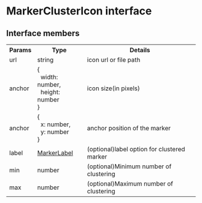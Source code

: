 # MarkerClusterIcon interface


## Interface members

<table>
<tr>
  <th>Params</th>
  <th>Type</th>
  <th>Details</th>
</tr>
<tr>
  <td>url</td>
  <td>string</td>
  <td>icon url or file path</td>
</tr>
<tr>
  <td>anchor</td>
  <td>{<br>
&nbsp;&nbsp;width: number,<br>
&nbsp;&nbsp;height: number<br>
}</td>
  <td>icon size(in pixels)</td>
</tr>
<tr>
  <td>anchor</td>
  <td>{<br>
&nbsp;&nbsp;x: number,<br>
&nbsp;&nbsp;y: number<br>
}</td>
  <td>anchor position of the marker</td>
</tr>
<tr>
  <td>label</td>
  <td><a href="../markerlabel/README.md">MarkerLabel</a></td>
  <td>(optional)label option for clustered marker</td>
</tr>
<tr>
  <td>min</td>
  <td>number</td>
  <td>(optional)Minimum number of clustering</td>
</tr>
<tr>
  <td>max</td>
  <td>number</td>
  <td>(optional)Maximum number of clustering</td>
</tr>
</table>
